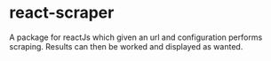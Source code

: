 # react-scraper
A package for reactJs which given an url and configuration performs scraping. Results can then be worked and displayed as wanted.
